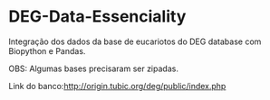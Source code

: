 # DEG-Data-Essenciality

Integração dos dados da base de eucariotos do DEG database com Biopython e Pandas.

OBS: Algumas bases precisaram ser zipadas.


Link do banco:http://origin.tubic.org/deg/public/index.php

